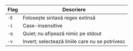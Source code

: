
| Flag | Descriere                                       |
| ---- | ----------------------------------------------- |
| `-E` | Folosește sintaxă regex extinsă                 |
| `-i` | Case-insensitive                                |
| `-q` | Quiet; nu afișează nimic pe stdout              |
| `-v` | Invert; selectează liniile care nu se potrivesc |
